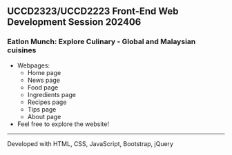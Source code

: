 ## UCCD2323/UCCD2223 Front-End Web Development Session 202406
### Eatlon Munch: Explore Culinary - Global and Malaysian cuisines 
- Webpages:
  - Home page
  - News page
  - Food page
  - Ingredients page
  - Recipes page
  - Tips page
  - About page
- Feel free to explore the website! 
<hr>

Developed with HTML, CSS, JavaScript, Bootstrap, jQuery
